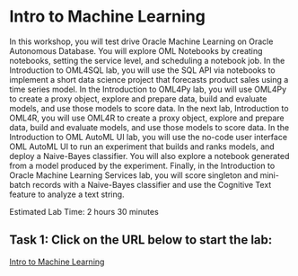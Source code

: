 # Intro to Machine Learning

In this workshop, you will test drive Oracle Machine Learning on Oracle Autonomous Database. You will explore OML Notebooks by creating notebooks, setting the service level, and scheduling a notebook job. In the Introduction to OML4SQL lab, you will use the SQL API via notebooks to implement a short data science project that forecasts product sales using a time series model. In the Introduction to OML4Py lab, you will use OML4Py to create a proxy object, explore and prepare data, build and evaluate models, and use those models to score data. In the next lab, Introduction to OML4R, you will use OML4R to create a proxy object, explore and prepare data, build and evaluate models, and use those models to score data. In the Introduction to OML AutoML UI lab, you will use the no-code user interface OML AutoML UI to run an experiment that builds and ranks models, and deploy a Naive-Bayes classifier. You will also explore a notebook generated from a model produced by the experiment. Finally, in the Introduction to Oracle Machine Learning Services lab, you will score singleton and mini-batch records with a Naive-Bayes classifier and use the Cognitive Text feature to analyze a text string.

Estimated Lab Time: 2 hours 30 minutes

## Task 1: Click on the URL below to start the lab:
[Intro to Machine Learning](https://livelabs.oracle.com/pls/apex/r/dbpm/livelabs/view-workshop?wid=922)